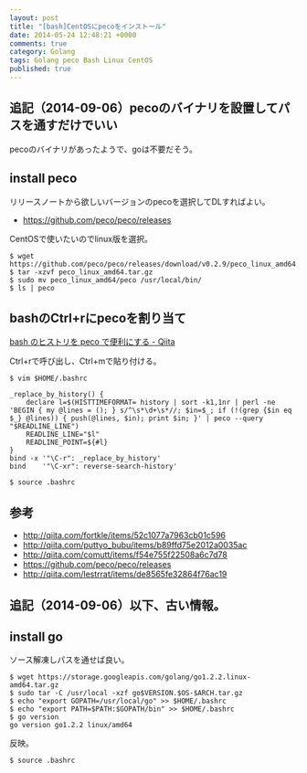 ```yaml
---
layout: post
title: "[bash]CentOSにpecoをインストール"
date: 2014-05-24 12:48:21 +0000
comments: true
category: Golang
tags: Golang peco Bash Linux CentOS
published: true
---
```


## 追記（2014-09-06）pecoのバイナリを設置してパスを通すだけでいい
pecoのバイナリがあったようで、goは不要だそう。

## install peco

リリースノートから欲しいバージョンのpecoを選択してDLすればよい。

+ <https://github.com/peco/peco/releases>

CentOSで使いたいのでlinux版を選択。

```
$ wget https://github.com/peco/peco/releases/download/v0.2.9/peco_linux_amd64.tar.gz
$ tar -xzvf peco_linux_amd64.tar.gz
$ sudo mv peco_linux_amd64/peco /usr/local/bin/
$ ls | peco
```

## bashのCtrl+rにpecoを割り当て
[bash のヒストリを peco で便利にする - Qiita](http://qiita.com/comutt/items/f54e755f22508a6c7d78)

Ctrl+rで呼び出し、Ctrl+mで貼り付ける。

```
$ vim $HOME/.bashrc

_replace_by_history() {
    declare l=$(HISTTIMEFORMAT= history | sort -k1,1nr | perl -ne 'BEGIN { my @lines = (); } s/^\s*\d+\s*//; $in=$_; if (!(grep {$in eq $_} @lines)) { push(@lines, $in); print $in; }' | peco --query "$READLINE_LINE")
    READLINE_LINE="$l"
    READLINE_POINT=${#l}
}
bind -x '"\C-r": _replace_by_history'
bind    '"\C-xr": reverse-search-history'
```

```
$ source .bashrc
```

## 参考
+ <http://qiita.com/fortkle/items/52c1077a7963cb01c596>
+ <http://qiita.com/puttyo_bubu/items/b89ffd75e2012a0035ac>
+ <http://qiita.com/comutt/items/f54e755f22508a6c7d78>
+ <https://github.com/peco/peco/releases>
+ <http://qiita.com/lestrrat/items/de8565fe32864f76ac19>





## 追記（2014-09-06）以下、古い情報。

## install go
ソース解凍しパスを通せば良い。

```
$ wget https://storage.googleapis.com/golang/go1.2.2.linux-amd64.tar.gz
$ sudo tar -C /usr/local -xzf go$VERSION.$OS-$ARCH.tar.gz
$ echo "export GOPATH=/usr/local/go" >> $HOME/.bashrc
$ echo "export PATH=$PATH:$GOPATH/bin" >> $HOME/.bashrc
$ go version                                                                                                         
go version go1.2.2 linux/amd64
```

反映。

```
$ source .bashrc
```
